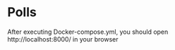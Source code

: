 # Polls

After executing Docker-compose.yml, you should open http://localhost:8000/ in your browser 
